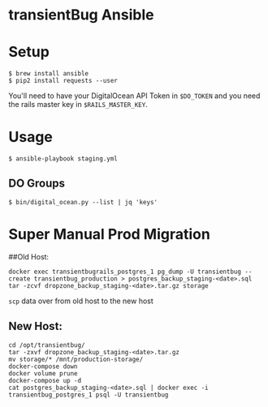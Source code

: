 # transientBug Ansible

# Setup
```
$ brew install ansible
$ pip2 install requests --user
```

You'll need to have your DigitalOcean API Token in `$DO_TOKEN`
and you need the rails master key in `$RAILS_MASTER_KEY`.

# Usage
```
$ ansible-playbook staging.yml
```

## DO Groups
```
$ bin/digital_ocean.py --list | jq 'keys'
```


# Super Manual Prod Migration
##Old Host:

```
docker exec transientbugrails_postgres_1 pg_dump -U transientbug --create transientbug_production > postgres_backup_staging-<date>.sql
tar -zcvf dropzone_backup_staging-<date>.tar.gz storage
```

`scp` data over from old host to the new host

## New Host:

```
cd /opt/transientbug/
tar -zxvf dropzone_backup_staging-<date>.tar.gz
mv storage/* /mnt/production-storage/
docker-compose down
docker volume prune
docker-compose up -d
cat postgres_backup_staging-<date>.sql | docker exec -i transientbug_postgres_1 psql -U transientbug
```
